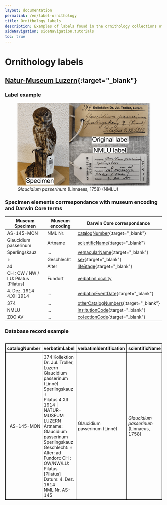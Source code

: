 ```yaml
---
layout: documentation
permalink: /en/label-ornithology
title: Ornithology labels
description: Examples of labels found in the ornithology collections of Switzerland and their corresponding Darwin Core encoding
sideNavigation: sideNavigation.tutorials
toc: true
---
```


<head>
  <!-- Lightbox2 CSS -->
  <link href="https://cdnjs.cloudflare.com/ajax/libs/lightbox2/2.11.3/css/lightbox.min.css" rel="stylesheet">
  <!-- Your existing CSS -->
  
  <!-- Lightbox2 JavaScript -->
  <script src="https://cdnjs.cloudflare.com/ajax/libs/lightbox2/2.11.3/js/lightbox-plus-jquery.min.js"></script>
  <!-- Your existing JavaScript -->
</head>

# Ornithology labels

## [Natur-Museum Luzern](/institution/582f1eda-5673-4265-87ac-6a164cd8d193){:target="_blank"}

### Label example

<figure class="has-text-centered">
  <a href="/assets/images/categories/Label_Ornitho_NMLU.png" data-lightbox="image-1" data-title='Tamara Emmenegger / <a href="https://naturmuseum.lu.ch/Sammlung_und_Forschung" target="_blank">Natur-Museum Luzern</a>'>
    <img src="/assets/images/categories/Label_Ornitho_NMLU.png" alt="<i>Glaucidium passerinum</i> (Linnaeus, 1758) (NMLU)" />
  </a>
  <figcaption><i>Glaucidium passerinum</i> (Linnaeus, 1758) (NMLU)</figcaption>
</figure>

### Specimen elements corrrespondance with museum encoding and Darwin Core terms

| Museum Specimen | Museum encoding | Darwin Core correspondance |
| --------------- | --------------- | -------------------------- |
| AS-145-MON | NML Nr. | [catalogNumber](https://dwc.tdwg.org/terms/#dwc:catalogNumber){:target="_blank"} |
| Glaucidium passerinum | Artname | [scientificName](https://dwc.tdwg.org/terms/#dwc:scientificName){:target="_blank"} |
| Sperlingskauz | ... | [vernacularName](https://dwc.tdwg.org/terms/#dwc:vernacularName){:target="_blank"} |
| ♀ | Geschlecht | [sex](https://dwc.tdwg.org/terms/#dwc:sex){:target="_blank"} |
| ad | Alter | [lifeStage](https://dwc.tdwg.org/terms/#dwc:lifeStage){:target="_blank"} |
| CH : OW / NW / LU: Pilatus [Pilatus] | Fundort | [verbatimLocality](https://dwc.tdwg.org/terms/#dwc:verbatimLocality) |
| 4. Dez. 1914<br> 4.XII 1914 | ... | [verbatimEventDate](https://dwc.tdwg.org/terms/#dwc:verbatimEventDate){:target="_blank"} |
| 374 | ... | [otherCatalogNumbers](https://dwc.tdwg.org/terms/#dwc:otherCatalogNumbers){:target="_blank"} |
| NMLU | ... | [institutionCode](https://dwc.tdwg.org/terms/#dwc:institutionCode){:target="_blank"} |
| ZOO AV | ... | [collectionCode](https://dwc.tdwg.org/terms/#dwc:collectionCode){:target="_blank"} |

### Database record example


<div style="overflow-x: auto;">
  <table style="background-color: {{ site.data.colors.lightgreen.transparency }}; width: 100%; border-collapse: collapse; border: 1px solid black;">
    <tr>
      <th style="text-align: left; vertical-align: middle; border: 1px solid black; padding: 5px; background-color: {{ site.data.colors.lightgreen.background }};">catalogNumber</th>
      <th style="text-align: left; width: 40%; vertical-align: middle; border: 1px solid black; padding: 5px; background-color: {{ site.data.colors.lightgreen.background }};">verbatimLabel</th>
      <th style="text-align: left; vertical-align: middle; border: 1px solid black; padding: 5px; background-color: {{ site.data.colors.lightgreen.background }};">verbatimIdentification</th>
      <th style="text-align: left; vertical-align: middle; border: 1px solid black; padding: 5px; background-color: {{ site.data.colors.lightgreen.background }};">scientificName</th>
      <th style="text-align: left; vertical-align: middle; border: 1px solid black; padding: 5px; background-color: {{ site.data.colors.lightgreen.background }};">genus</th>
      <th style="text-align: left; vertical-align: middle; border: 1px solid black; padding: 5px; background-color: {{ site.data.colors.lightgreen.background }};">specificEpithet</th>
      <th style="text-align: left; vertical-align: middle; border: 1px solid black; padding: 5px; background-color: {{ site.data.colors.lightgreen.background }};">scientificNameAuthorship</th>
      <th style="text-align: left; vertical-align: middle; border: 1px solid black; padding: 5px; background-color: {{ site.data.colors.lightgreen.background }};">vernacularName</th>
      <th style="text-align: left; vertical-align: middle; border: 1px solid black; padding: 5px; background-color: {{ site.data.colors.lightgreen.background }};">verbatimLocality</th>
      <th style="text-align: left; vertical-align: middle; border: 1px solid black; padding: 5px; background-color: {{ site.data.colors.lightgreen.background }};">locality</th>
    </tr>
    <tr>
      <td style="border: 1px solid black; padding: 5px; text-align: right;">AS-145-MON</td>
      <td style="border: 1px solid black; width: 150%; padding: 5px;">374 Kollektion Dr. Jul. Troller, Luzern<br> Glaucidium passerinum (Linné)<br> Sperlingskauz ♀<br> Pilatus 4.XII 1914 | NATUR-MUSEUM LUZERN<br> Artname: Glaucidium passerinum<br> Sperlingskauz<br> Geschlecht: ♀ Alter: ad<br> Fundort: CH : OW/NW/LU: Pilatus [Pilatus]<br> Datum: 4. Dez. 1914<br> NML Nr. AS-145</td>
      <td style="border: 1px solid black; padding: 5px;">Glaucidium passerinum (Linné)</td>
      <td style="border: 1px solid black; padding: 5px;"><i>Glaucidium passerinum</i> (Linnaeus, 1758)</td>
      <td style="border: 1px solid black; padding: 5px;">Glaucidium</td>
      <td style="border: 1px solid black; padding: 5px;">passerinum</td>
      <td style="border: 1px solid black; padding: 5px;">(Linnaeus, 1758)</td>
      <td style="border: 1px solid black; padding: 5px;">Sperlingskauz | Chevechette d'Europe | Civetta nana</td>
      <td style="border: 1px solid black; padding: 5px;">Pilatus | CH : OW/NW/LU: Pilatus [Pilatus]</td>
      <td style="border: 1px solid black; padding: 5px;">Pilatus</td>
    </tr>
  </table>
</div>
